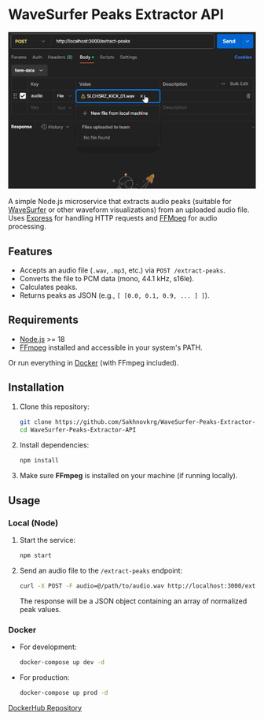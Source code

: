 # WaveSurfer Peaks Extractor API
![Licecap](licecap.gif)

A simple Node.js microservice that extracts audio peaks (suitable for [WaveSurfer](https://wavesurfer.xyz/) or other waveform visualizations) from an uploaded audio file. Uses [Express](https://github.com/expressjs/express) for handling HTTP requests and [FFMpeg](https://github.com/FFmpeg/FFmpeg) for audio processing.

## Features

- Accepts an audio file (`.wav`, `.mp3`, etc.) via `POST /extract-peaks`.
- Converts the file to PCM data (mono, 44.1 kHz, s16le).
- Calculates peaks.
- Returns peaks as JSON (e.g., `[ [0.0, 0.1, 0.9, ... ] ]`).

## Requirements

- [Node.js](https://nodejs.org/) >= 18
- [FFmpeg](https://www.ffmpeg.org/download.html) installed and accessible in your system's PATH.

Or run everything in [Docker](https://www.docker.com/) (with FFmpeg included).

## Installation

1. Clone this repository:
   ```bash
   git clone https://github.com/Sakhnovkrg/WaveSurfer-Peaks-Extractor-API.git
   cd WaveSurfer-Peaks-Extractor-API
   ```

2. Install dependencies:
   ```bash
   npm install
   ```

3. Make sure **FFmpeg** is installed on your machine (if running locally).

## Usage

### Local (Node)

1. Start the service:
   ```bash
   npm start
   ```

2. Send an audio file to the `/extract-peaks` endpoint:
   ```bash
   curl -X POST -F audio=@/path/to/audio.wav http://localhost:3000/extract-peaks
   ```
   The response will be a JSON object containing an array of normalized peak values.

### Docker

- For development:
   ```bash
   docker-compose up dev -d
   ```
- For production:
   ```bash
   docker-compose up prod -d
   ```
[DockerHub Repository](https://hub.docker.com/r/sakhnovkrg/wavesurfer-peaks-extractor-api-prod)
